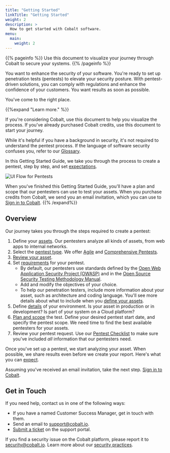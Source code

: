 ```yaml
---
title: "Getting Started"
linkTitle: "Getting Started"
weight: 2
description: >
  How to get started with Cobalt software.
menu:
  main:
    weight: 2
---
```


{{% pageinfo %}}
Use this document to visualize your journey through Cobalt to secure your systems.
{{% /pageinfo %}}

You want to enhance the security of your software. You're ready to set up
penetration tests (pentests) to elevate your security posture. With
pentest-driven solutions, you can comply with regulations and enhance
the confidence of your customers. You want results as soon as possible.

You've come to the right place.

{{%expand "Learn more." %}}

If you're considering Cobalt, use this document to help you visualize the process.
If you've already purchased Cobalt credits, use this document to start your journey.

While it's helpful if you have a background in security, it's not required
to understand the pentest process. If the language of software security confuses
you, refer to our [Glossary](./glossary).

In this Getting Started Guide, we take you through the process to create a pentest,
step by step, and set [expectations](./what-to-expect).

![UI Flow for Pentests](/gsg/PentestFlowOverview.png "UI Flow for Pentests")

When you've finished this Getting Started Guide, you'll have a plan and scope that
our pentesters can use to test your assets. When you purchase credits from Cobalt,
we send you an email invitation, which you can use to [Sign in to Cobalt](./sign-in).
{{% /expand%}}

## Overview

Our journey takes you through the steps required to create a pentest:

1. Define your [assets](/getting-started/assets/). Our pentesters analyze all kinds of
   assets, from web apps to internal networks.
1. Select the [pentest type](/getting-started/select-pentest-type/). We offer [Agile](/getting-started/glossary/#agile-pentest) and [Comprehensive Pentests](/getting-started/glossary/#comprehensive-pentest).
1. [Review your asset](/getting-started/review-asset/).
1. Set [requirements](./pentest-objectives) for your pentest.
   - By default, our pentesters use standards defined by the
     [Open Web Application Security
     Project (OWASP)](/getting-started/glossary/#open-web-application-security-project-owasp) and in
     the [Open Source Security Testing Methodology
     Manual](/getting-started/glossary/#open-source-security-testing-methodology-manual-osstmm).
   - Add and modify the objectives of your choice.
   - To help our penetration testers, include more information about your asset,
     such as architecture and coding language. You'll see more details about
     what to include when you [define your assets](/getting-started/assets/).
1. Define [details](/getting-started/details/) of your environment.
   Is your asset in production or in development? Is part of your system
   on a Cloud platform?
1. [Plan and scope](/getting-started/planning/) the test. Define your desired pentest start
   date, and specify the pentest scope. We need time to find the best available pentesters for your assets.
1. Review your pentest request. Use our [Pentest Checklist](/getting-started/checklist/) to make
   sure you've included _all_ information that our pentesters need.

Once you've set up a pentest, we start analyzing your asset. When
possible, we share results even before we create your report. Here's what
you can [expect](./what-to-expect).

Assuming you've received an email invitation, take the next step.
[Sign in to Cobalt](./sign-in).

## Get in Touch

If you need help, contact us in one of the following ways:

- If you have a named Customer Success Manager, get in touch with them.
- Send an email to support@cobalt.io.
- [Submit a ticket](https://cobaltio.zendesk.com/hc/en-us/requests/new) on the support portal.

If you find a security issue on the Cobalt platform, please report it to security@cobalt.io. Learn more about our [security practices](https://cobalt.io/security/practices).
